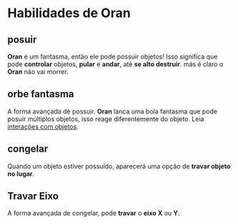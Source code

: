 # Habilidades de Oran
## posuir
**Oran** é um fantasma, então ele pode possuir objetos! Isso significa que pode **controlar** objetos, **pular** e **andar**, até **se alto destruir**. más é claro o **Oran** não vai morrer.

## orbe fantasma
A forma avançada de possuir. **Oran** lanca uma bola fantasma que pode posuir múltiplos objetos, isso reage diferentemente do objeto. Leia [interações com objetos](https://github.com/JonatasYuri/LostProjects/blob/main/Ideias/Intera%C3%A7%C3%A3o_com_Objetos.md).

## congelar
Quando um objeto estiver possuído, aparecerá uma opção de **travar objeto no lugar**.

## Travar Eixo
A forma avançada de congelar, pode **travar** o **eixo X** ou **Y**.

